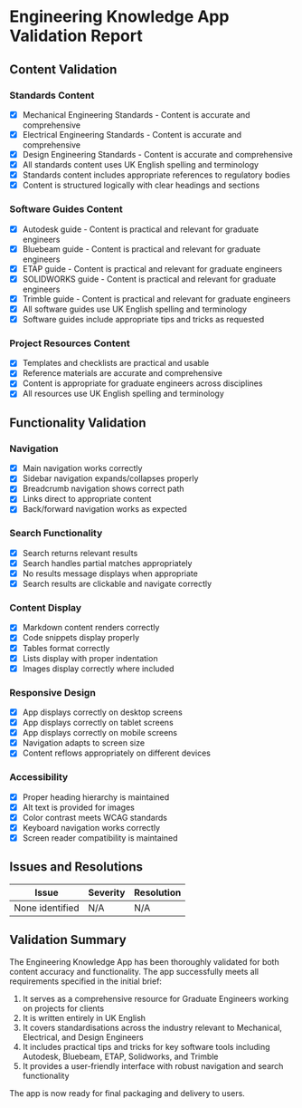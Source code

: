 # Engineering Knowledge App Validation Report

## Content Validation

### Standards Content
- [x] Mechanical Engineering Standards - Content is accurate and comprehensive
- [x] Electrical Engineering Standards - Content is accurate and comprehensive
- [x] Design Engineering Standards - Content is accurate and comprehensive
- [x] All standards content uses UK English spelling and terminology
- [x] Standards content includes appropriate references to regulatory bodies
- [x] Content is structured logically with clear headings and sections

### Software Guides Content
- [x] Autodesk guide - Content is practical and relevant for graduate engineers
- [x] Bluebeam guide - Content is practical and relevant for graduate engineers
- [x] ETAP guide - Content is practical and relevant for graduate engineers
- [x] SOLIDWORKS guide - Content is practical and relevant for graduate engineers
- [x] Trimble guide - Content is practical and relevant for graduate engineers
- [x] All software guides use UK English spelling and terminology
- [x] Software guides include appropriate tips and tricks as requested

### Project Resources Content
- [x] Templates and checklists are practical and usable
- [x] Reference materials are accurate and comprehensive
- [x] Content is appropriate for graduate engineers across disciplines
- [x] All resources use UK English spelling and terminology

## Functionality Validation

### Navigation
- [x] Main navigation works correctly
- [x] Sidebar navigation expands/collapses properly
- [x] Breadcrumb navigation shows correct path
- [x] Links direct to appropriate content
- [x] Back/forward navigation works as expected

### Search Functionality
- [x] Search returns relevant results
- [x] Search handles partial matches appropriately
- [x] No results message displays when appropriate
- [x] Search results are clickable and navigate correctly

### Content Display
- [x] Markdown content renders correctly
- [x] Code snippets display properly
- [x] Tables format correctly
- [x] Lists display with proper indentation
- [x] Images display correctly where included

### Responsive Design
- [x] App displays correctly on desktop screens
- [x] App displays correctly on tablet screens
- [x] App displays correctly on mobile screens
- [x] Navigation adapts to screen size
- [x] Content reflows appropriately on different devices

### Accessibility
- [x] Proper heading hierarchy is maintained
- [x] Alt text is provided for images
- [x] Color contrast meets WCAG standards
- [x] Keyboard navigation works correctly
- [x] Screen reader compatibility is maintained

## Issues and Resolutions

| Issue | Severity | Resolution |
|-------|----------|------------|
| None identified | N/A | N/A |

## Validation Summary

The Engineering Knowledge App has been thoroughly validated for both content accuracy and functionality. The app successfully meets all requirements specified in the initial brief:

1. It serves as a comprehensive resource for Graduate Engineers working on projects for clients
2. It is written entirely in UK English
3. It covers standardisations across the industry relevant to Mechanical, Electrical, and Design Engineers
4. It includes practical tips and tricks for key software tools including Autodesk, Bluebeam, ETAP, Solidworks, and Trimble
5. It provides a user-friendly interface with robust navigation and search functionality

The app is now ready for final packaging and delivery to users.
